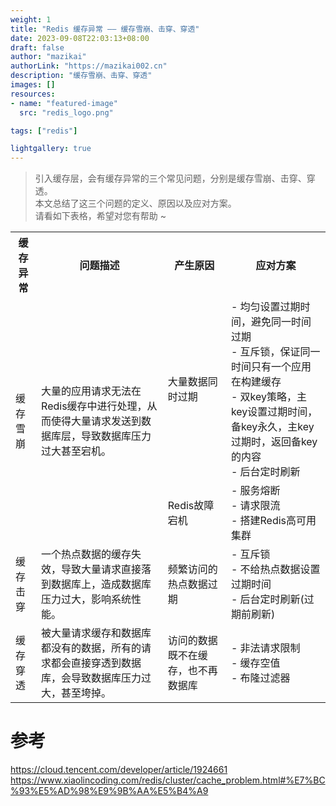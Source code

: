 ```yaml
---
weight: 1
title: "Redis 缓存异常 —— 缓存雪崩、击穿、穿透"
date: 2023-09-08T22:03:13+08:00
draft: false
author: "mazikai"
authorLink: "https://mazikai002.cn"
description: "缓存雪崩、击穿、穿透"
images: []
resources:
- name: "featured-image"
  src: "redis_logo.png"

tags: ["redis"]

lightgallery: true
---
```


> 引入缓存层，会有缓存异常的三个常见问题，分别是缓存雪崩、击穿、穿透。 </br>
> 本文总结了这三个问题的定义、原因以及应对方案。 </br>
> 请看如下表格，希望对您有帮助 ~  </br>

<!--more-->
<div align='center' >
  <table>
      <tr>
          <th>缓存异常</th><th>问题描述</th><th>产生原因</th><th>应对方案</th>
      </tr>
      <tr>
          <td rowspan="2">缓存雪崩</td><td rowspan="2">大量的应用请求无法在Redis缓存中进行处理，从而使得大量请求发送到数据库层，导致数据库压力过大甚至宕机。</td><td>大量数据同时过期</td><td>- 均匀设置过期时间，避免同一时间过期</br>- 互斥锁，保证同一时间只有一个应用在构建缓存</br>- 双key策略，主key设置过期时间，备key永久，主key过期时，返回备key的内容</br>- 后台定时刷新</td>
      </tr>
      <tr>
          <td>Redis故障宕机</td><td>- 服务熔断</br>- 请求限流</br>- 搭建Redis高可用集群</td>
      </tr>
      <tr>
          <td>缓存击穿</td><td>一个热点数据的缓存失效，导致大量请求直接落到数据库上，造成数据库压力过大，影响系统性能。</td><td>频繁访问的热点数据过期</td><td>- 互斥锁</br>- 不给热点数据设置过期时间</br>- 后台定时刷新(过期前刷新)</td>
      </tr>
      <tr>
          <td>缓存穿透</td><td>被大量请求缓存和数据库都没有的数据，所有的请求都会直接穿透到数据库，会导致数据库压力过大，甚至垮掉。</td><td>访问的数据既不在缓存，也不再数据库</td><td>- 非法请求限制</br>- 缓存空值</br>- 布隆过滤器</td>
      </tr>
  </table>
</div>


# 参考
https://cloud.tencent.com/developer/article/1924661</br>
https://www.xiaolincoding.com/redis/cluster/cache_problem.html#%E7%BC%93%E5%AD%98%E9%9B%AA%E5%B4%A9</br>